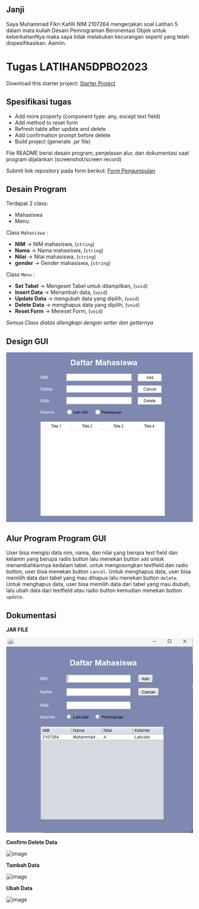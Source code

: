 ## Janji
Saya Muhammad Fikri Kafilli NIM 2107264 mengerjakan soal Latihan 5
dalam mata kuliah Desain Pemrograman Berorientasi Objek untuk keberkahanNya
maka saya tidak melakukan kecurangan seperti yang telah dispesifikasikan.
Aamiin.

# Tugas LATIHAN5DPBO2023
Download this starter project: [Starter Project](https://drive.google.com/file/d/1TEnEay74nhGcSS9PPzQcxksIlaQhTiZ2/view?usp=sharing) 
## Spesifikasi tugas
* Add more property (component type: any, except text field)
* Add method to reset form
* Refresh table after update and delete
* Add confirmation prompt before delete
* Build project (generate .jar file)

File README berisi desain program, penjelasan alur, dan dokumentasi saat program dijalankan (screenshot/screen record)

Submit link repository pada form berikut: [Form Pengumpulan](https://forms.gle/rvb1hKxbQVuYNbhKA) 

## Desain Program
Terdapat 2 class:
* Mahasiswa
* Menu

Class `Mahasiswa` :
* **NIM** -> NIM mahasiswa, (`string`)
* **Nama** -> Nama mahasiswa, (`string`)
* **Nilai** -> Nilai mahasiswa, (`string`)
* **gender** -> Gender mahasiswa, (`string`)

Class `Menu` :
* **Set Tabel** -> Mengeset Tabel untuk ditampilkan, (`void`)
* **Insert Data** -> Menambah data, (`void`)
* **Update Data** -> mengubah data yang dipilih, (`void`)
* **Delete Data** -> menghapus data yang dipilih, (`void`)
* **Reset Form** -> Mereset Form, (`void`)

_Semua Class diatas dilengkapi dengan setter dan getternya_

## Design GUI
![JAR FILE](design.png)


## Alur Program Program GUI

User bisa mengisi data nim, nama, dan nilai yang berupa text field dan kelamin yang berupa radio button lalu menekan button `add` untuk menambahkannya kedalam tabel. untuk mengosongkan textfield dan radio button, user bisa menekan button `cancel`. Untuk menghapus data, user bisa memilih data dari tabel yang mau dihapus lalu menekan button `delete`. Untuk menghapus data, user bisa memilih data dari tabel yang mau diubah, lalu ubah data dari textfield atau radio button kemudian menekan button `update`.



## Dokumentasi
**JAR FILE**

![JAR FILE](jar-file.png)

**Confirm Delete Data**

![image](https://user-images.githubusercontent.com/100756191/226260853-a0a43a21-1b4b-4609-8486-271847b7a919.png)

**Tambah Data**

![image](https://user-images.githubusercontent.com/100756191/226261147-410f09d6-4704-44dc-88ef-8f467ca87bf2.png)


**Ubah Data**

![image](https://user-images.githubusercontent.com/100756191/226261299-d65d0e73-0351-4678-84e3-182dc7533427.png)

